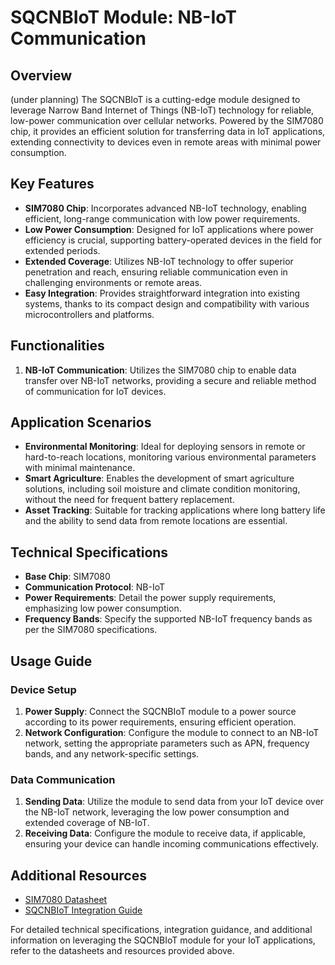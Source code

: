 # SQCNBIoT Module: NB-IoT Communication

## Overview

(under planning)
The SQCNBIoT is a cutting-edge module designed to leverage Narrow Band Internet of Things (NB-IoT) technology for reliable, low-power communication over cellular networks. Powered by the SIM7080 chip, it provides an efficient solution for transferring data in IoT applications, extending connectivity to devices even in remote areas with minimal power consumption.

## Key Features

- **SIM7080 Chip**: Incorporates advanced NB-IoT technology, enabling efficient, long-range communication with low power requirements.
- **Low Power Consumption**: Designed for IoT applications where power efficiency is crucial, supporting battery-operated devices in the field for extended periods.
- **Extended Coverage**: Utilizes NB-IoT technology to offer superior penetration and reach, ensuring reliable communication even in challenging environments or remote areas.
- **Easy Integration**: Provides straightforward integration into existing systems, thanks to its compact design and compatibility with various microcontrollers and platforms.

## Functionalities

1. **NB-IoT Communication**: Utilizes the SIM7080 chip to enable data transfer over NB-IoT networks, providing a secure and reliable method of communication for IoT devices.

## Application Scenarios

- **Environmental Monitoring**: Ideal for deploying sensors in remote or hard-to-reach locations, monitoring various environmental parameters with minimal maintenance.
- **Smart Agriculture**: Enables the development of smart agriculture solutions, including soil moisture and climate condition monitoring, without the need for frequent battery replacement.
- **Asset Tracking**: Suitable for tracking applications where long battery life and the ability to send data from remote locations are essential.

## Technical Specifications

- **Base Chip**: SIM7080
- **Communication Protocol**: NB-IoT
- **Power Requirements**: Detail the power supply requirements, emphasizing low power consumption.
- **Frequency Bands**: Specify the supported NB-IoT frequency bands as per the SIM7080 specifications.

## Usage Guide

### Device Setup

1. **Power Supply**: Connect the SQCNBIoT module to a power source according to its power requirements, ensuring efficient operation.
2. **Network Configuration**: Configure the module to connect to an NB-IoT network, setting the appropriate parameters such as APN, frequency bands, and any network-specific settings.

### Data Communication

1. **Sending Data**: Utilize the module to send data from your IoT device over the NB-IoT network, leveraging the low power consumption and extended coverage of NB-IoT.
2. **Receiving Data**: Configure the module to receive data, if applicable, ensuring your device can handle incoming communications effectively.

## Additional Resources

- [SIM7080 Datasheet](https://www.example.com/SIM7080-datasheet "Datasheet for the SIM7080 chip")
- [SQCNBIoT Integration Guide](https://www.example.com/SQCNBIoT-integration-guide "Guide for integrating SQCNBIoT into systems")

For detailed technical specifications, integration guidance, and additional information on leveraging the SQCNBIoT module for your IoT applications, refer to the datasheets and resources provided above.
